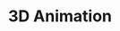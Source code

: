 --- 
title: "3D Animation"
description: "Kreation von 3D-Modellen und Animationen mit Cinema 4D."
icon: "/icons/3d-animation.svg"
---